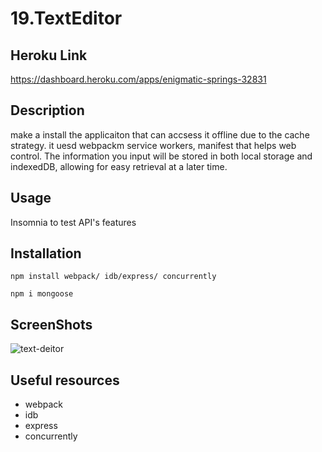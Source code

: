 # 19.TextEditor

## Heroku Link
https://dashboard.heroku.com/apps/enigmatic-springs-32831

## Description
make a install the applicaiton that can accsess it offline due to the cache strategy.
it uesd webpackm service workers, manifest that helps web control.
The information you input will be stored in both local storage and indexedDB, allowing for easy retrieval at a later time.
## Usage

Insomnia to test API's features

## Installation
~~~
npm install webpack/ idb/express/ concurrently
~~~
~~~
npm i mongoose
~~~
## ScreenShots

![text-deitor](https://user-images.githubusercontent.com/114896166/229704329-1f92753d-23ef-4e1d-94b6-31dcb0ce9b0b.png)




## Useful resources
 - webpack 
 - idb
 - express
 - concurrently


